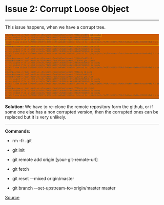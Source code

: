 <!--
==============================================================================
 @Author             : Asheem Chhetri <asheem>
 @Date               : Sunday, July 3rd 2016, 12:36:56 am
 @Email              : achhetri@purdue.edu
 @Project Name       :  
 @Last modified by   : asheem
 @Last modified time : Sunday, July 3rd 2016, 12:44:40 am
==============================================================================
-->

# Issue 2: Corrupt Loose Object

***

This issue happens, when we have a corrupt tree.

![error example](picture/issue2.png)

**Solution:** We have to re-clone the remote repository form the github, or if some one else has a non corrupted version, then the corrupted ones can be replaced but it is very unlikely.

---

**Commands:**

* rm -fr .git

* git init

* git remote add origin [your-git-remote-url]

* git fetch

* git reset --mixed origin/master

* git branch --set-upstream-to=origin/master master

[Source](http://stackoverflow.com/questions/4254389/git-corrupt-loose-object)
